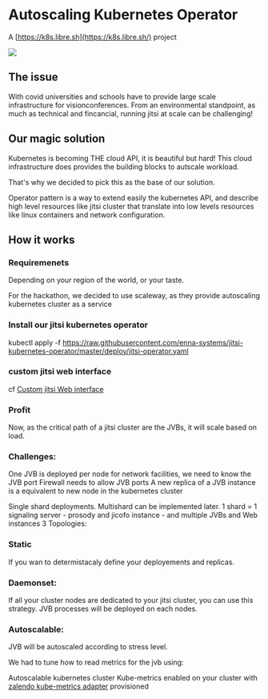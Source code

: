 
# Autoscaling Kubernetes Operator

A [https://k8s.libre.sh](https://k8s.libre.sh/) project

![](https://s3.standard.indie.host/pad-liiib-re/uploads/upload_de1c8bdaf51b77c1813c18ae92ed3d7c.png)

## The issue

With covid universities and schools have to provide large scale infrastructure for visionconferences. 
From an environmental standpoint, as much as technical and fincancial, running jitsi at scale can be challenging!

## Our magic solution

Kubernetes is becoming THE cloud API, it is beautiful but hard!
This cloud infrastructure does provides the building blocks to autscale workload.

That's why we decided to pick this as the base of our solution.

Operator pattern is a way to extend easily the kubernetes API, and describe high level resources like jitsi cluster that translate into low levels resources like linux containers and network configuration.

## How it works

### Requiremenets

Depending on your region of the world, or your taste.

For the hackathon, we decided to use scaleway, as they provide autoscaling kubernetes cluster as a service

### Install our jitsi kubernetes operator
kubectl apply -f https://raw.githubusercontent.com/enna-systems/jitsi-kubernetes-operator/master/deploy/jitsi-operator.yaml

### custom jitsi web interface
cf [Custom jitsi Web interface](interfaceJitsi.md)

### Profit

Now, as the critical path of a jitsi cluster are the JVBs, it will scale based on load.

### Challenges:

One JVB is deployed per node for network facilities, we need to know the JVB port
Firewall needs to allow JVB ports
A new replica of a JVB instance is a equivalent to new node in the kubernetes cluster

Single shard deployments. Multishard can be implemented later. 
1 shard = 1 signaling server - prosody and jicofo instance - and multiple JVBs and Web instances
3 Topologies:

### Static

If you wan to determistacaly define your deployements and replicas.

### Daemonset:

If all your cluster nodes are dedicated to your jitsi cluster, you can use this strategy. 
JVB processes will be deployed on each nodes. 

### Autoscalable:

JVB will be autoscaled according to stress level. 

We had to tune how to read metrics for the jvb using:

Autoscalable kubernetes cluster
Kube-metrics enabled on your cluster with [zalendo kube-metrics adapter](https://github.com/zalando-incubator/kube-metrics-adapter) provisioned